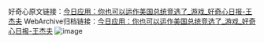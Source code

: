 好奇心原文链接：[今日应用：你也可以运作美国总统竞选了_游戏_好奇心日报-王杰夫](https://www.qdaily.com/articles/8613.html)
WebArchive归档链接：[今日应用：你也可以运作美国总统竞选了_游戏_好奇心日报-王杰夫](http://web.archive.org/web/20190623153214/https://www.qdaily.com/articles/8613.html)
![image](http://ww3.sinaimg.cn/large/007d5XDpgy1g3vdlghybuj30u03ia7w1)